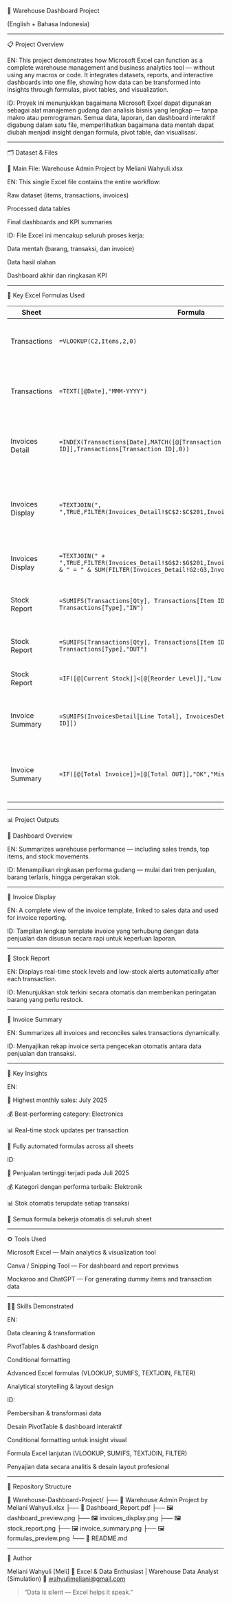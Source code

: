 🧮 Warehouse Dashboard Project

(English + Bahasa Indonesia)




---

📋 Project Overview

EN:
This project demonstrates how Microsoft Excel can function as a complete warehouse management and business analytics tool — without using any macros or code.
It integrates datasets, reports, and interactive dashboards into one file, showing how data can be transformed into insights through formulas, pivot tables, and visualization.

ID:
Proyek ini menunjukkan bagaimana Microsoft Excel dapat digunakan sebagai alat manajemen gudang dan analisis bisnis yang lengkap — tanpa makro atau pemrograman.
Semua data, laporan, dan dashboard interaktif digabung dalam satu file, memperlihatkan bagaimana data mentah dapat diubah menjadi insight dengan formula, pivot table, dan visualisasi.


---

🗂️ Dataset & Files

📘 Main File: Warehouse Admin Project by Meliani Wahyuli.xlsx

EN:
This single Excel file contains the entire workflow:

Raw dataset (items, transactions, invoices)

Processed data tables

Final dashboards and KPI summaries


ID:
File Excel ini mencakup seluruh proses kerja:

Data mentah (barang, transaksi, dan invoice)

Data hasil olahan

Dashboard akhir dan ringkasan KPI



---

🧮 Key Excel Formulas Used

| **Sheet** | **Formula** | **Description** |
|------------|-------------|-----------------|
| Transactions | `=VLOOKUP(C2,Items,2,0)` | Fetches Item Name from the Items sheet based on Item ID. |
| Transactions | `=TEXT([@Date],"MMM-YYYY")` | Converts date into Month-Year format to assist pivot grouping. |
| Invoices Detail | `=INDEX(Transactions[Date],MATCH([@[Transaction ID]],Transactions[Transaction ID],0))` | Retrieves transaction date dynamically based on matching ID. |
| Invoices Display | `=TEXTJOIN(", ",TRUE,FILTER(Invoices_Detail!$C$2:$C$201,Invoices_Detail!$A$2:$A$201=A2))` | Combines multiple customer names for the same invoice using TEXTJOIN + FILTER. |
| Invoices Display | `=TEXTJOIN(" + ",TRUE,FILTER(Invoices_Detail!$G$2:$G$201,Invoices_Detail!$A$2:$A$201=$A2)) & " = " & SUM(FILTER(Invoices_Detail!G2:G3,Invoices_Detail!A2:A3=A2))` | Summarizes total value per invoice dynamically. |
| Stock Report | `=SUMIFS(Transactions[Qty], Transactions[Item ID],[@[Item ID]], Transactions[Type],"IN")` | Calculates total incoming stock per item. |
| Stock Report | `=SUMIFS(Transactions[Qty], Transactions[Item ID],[@[Item ID]], Transactions[Type],"OUT")` | Calculates total outgoing stock per item. |
| Stock Report | `=IF([@[Current Stock]]<[@[Reorder Level]],"Low Stock","OK")` | Flags items below reorder threshold. |
| Invoice Summary | `=SUMIFS(InvoicesDetail[Line Total], InvoicesDetail[Invoice ID], [@[Invoice ID]])` | Sums all transaction values per invoice for final reconciliation. |
| Invoice Summary | `=IF([@[Total Invoice]]=[@[Total OUT]],"OK","Mismatch")` | Validates consistency between invoice total and recorded sales. |



---

📊 Project Outputs

🧱 Dashboard Overview

EN:
Summarizes warehouse performance — including sales trends, top items, and stock movements.

ID:
Menampilkan ringkasan performa gudang — mulai dari tren penjualan, barang terlaris, hingga pergerakan stok.




---

💸 Invoice Display

EN:
A complete view of the invoice template, linked to sales data and used for invoice reporting.

ID:
Tampilan lengkap template invoice yang terhubung dengan data penjualan dan disusun secara rapi untuk keperluan laporan.




---

📜 Stock Report

EN:
Displays real-time stock levels and low-stock alerts automatically after each transaction.

ID:
Menunjukkan stok terkini secara otomatis dan memberikan peringatan barang yang perlu restock.




---

🧾 Invoice Summary

EN:
Summarizes all invoices and reconciles sales transactions dynamically.

ID:
Menyajikan rekap invoice serta pengecekan otomatis antara data penjualan dan transaksi.



---

🧠 Key Insights

EN:

📆 Highest monthly sales: July 2025

💰 Best-performing category: Electronics

📊 Real-time stock updates per transaction

🧮 Fully automated formulas across all sheets


ID:

📆 Penjualan tertinggi terjadi pada Juli 2025

💰 Kategori dengan performa terbaik: Elektronik

📊 Stok otomatis terupdate setiap transaksi

🧮 Semua formula bekerja otomatis di seluruh sheet



---

⚙️ Tools Used

Microsoft Excel — Main analytics & visualization tool

Canva / Snipping Tool — For dashboard and report previews

Mockaroo and ChatGPT — For generating dummy items and transaction data



---

🧑‍💻 Skills Demonstrated

EN:

Data cleaning & transformation

PivotTables & dashboard design

Conditional formatting

Advanced Excel formulas (VLOOKUP, SUMIFS, TEXTJOIN, FILTER)

Analytical storytelling & layout design


ID:

Pembersihan & transformasi data

Desain PivotTable & dashboard interaktif

Conditional formatting untuk insight visual

Formula Excel lanjutan (VLOOKUP, SUMIFS, TEXTJOIN, FILTER)

Penyajian data secara analitis & desain layout profesional



---

🏁 Repository Structure

📁 Warehouse-Dashboard-Project/
├── 📘 Warehouse Admin Project by Meliani Wahyuli.xlsx
├── 📘 Dashboard_Report.pdf
├── 🖼️ dashboard_preview.png
├── 🖼️ invoices_display.png
├── 🖼️ stock_report.png
├── 🖼️ invoice_summary.png
├── 🖼️ formulas_preview.png
└── 📘 README.md


---

💬 Author

Meliani Wahyuli [Meli]
📍 Excel & Data Enthusiast | Warehouse Data Analyst (Simulation)
📧 wahyulimeliani@gmail.com

> “Data is silent — Excel helps it speak.”
